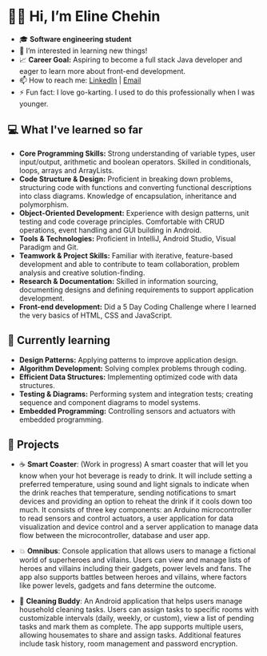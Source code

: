 # 👋🏽 Hi, I’m **Eline Chehin**
- 🎓 **Software engineering student**
- 👀 I’m interested in learning new things!
- 📈 **Career Goal:** Aspiring to become a full stack Java developer and eager to learn more about front-end development.
- 📫 How to reach me: [LinkedIn](https://www.linkedin.com/in/eline-chehin-9a0308157/) | [Email](mailto:elinepine@gmail.com)
- ⚡ Fun fact: I love go-karting. I used to do this professionally when I was younger.

## 💻 What I've learned so far
- **Core Programming Skills:** Strong understanding of variable types, user input/output, arithmetic and boolean operators. Skilled in conditionals, loops, arrays and ArrayLists.
- **Code Structure & Design:** Proficient in breaking down problems, structuring code with functions and converting functional descriptions into class diagrams. Knowledge of encapsulation, inheritance and polymorphism.
- **Object-Oriented Development:** Experience with design patterns, unit testing and code coverage principles. Comfortable with CRUD operations, event handling and GUI building in Android.
- **Tools & Technologies:** Proficient in IntelliJ, Android Studio, Visual Paradigm and Git.
- **Teamwork & Project Skills:** Familiar with iterative, feature-based development and able to contribute to team collaboration, problem analysis and creative solution-finding.
- **Research & Documentation:** Skilled in information sourcing, documenting designs and defining requirements to support application development.
- **Front-end development:** Did a 5 Day Coding Challenge where I learned the very basics of HTML, CSS and JavaScript.

## 🌱 Currently learning
- **Design Patterns:** Applying patterns to improve application design.
- **Algorithm Development:** Solving complex problems through coding.
- **Efficient Data Structures:** Implementing optimized code with data structures.
- **Testing & Diagrams:** Performing system and integration tests; creating sequence and component diagrams to model systems.
- **Embedded Programming:** Controlling sensors and actuators with embedded programming.

## 🚧 Projects
- ☕ **Smart Coaster**: (Work in progress) A smart coaster that will let you know when your hot beverage is ready to drink. It will include setting a preferred temperature, using sound and light signals to indicate when the drink reaches that temperature, sending notifications to smart devices and providing an option to reheat the drink if it cools down too much. It consists of three key components: an Arduino microcontroller to read sensors and control actuators, a user application for data visualization and device control and a server application to manage data flow between the microcontroller, database and user app.

- 💥 **Omnibus**: Console application that allows users to manage a fictional world of superheroes and villains. Users can view and manage lists of heroes and villains including their gadgets, power levels and fans. The app also supports battles between heroes and villains, where factors like power levels, gadgets and fans determine the outcome.

- 🫧 **Cleaning Buddy**: An Android application that helps users manage household cleaning tasks. Users can assign tasks to specific rooms with customizable intervals (daily, weekly, or custom), view a list of pending tasks and mark them as complete. The app supports multiple users, allowing housemates to share and assign tasks. Additional features include task history, room management and password encryption.

<!---
ElineChehin/ElineChehin is a ✨ special ✨ repository because its `README.md` (this file) appears on your GitHub profile.
You can click the Preview link to take a look at your changes.
--->
